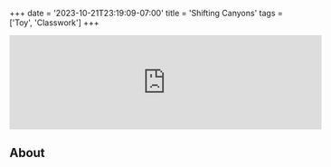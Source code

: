 +++
date = '2023-10-21T23:19:09-07:00'
title = 'Shifting Canyons'
tags = ['Toy', 'Classwork']
+++

<iframe frameborder="0" src="https://itch.io/embed/2324630" width="552" height="167"><a href="https://datame.itch.io/shifting-stones-toy">Shifting Canyons (Toy) by Datame</a></iframe>

## About